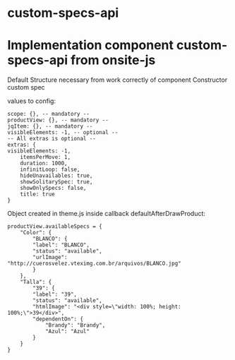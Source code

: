 # custom-specs-api
# Implementation component custom-specs-api from onsite-js

Default Structure necessary from work correctly of component Constructor custom spec

 values to config:
 
 	scope: {}, -- mandatory --
	productView: {}, -- mandatory --
	jqItem: {}, -- mandatory --
	visibleElements: -1, -- optional --
	-- All extras is optional --
	extras: {
	visibleElements: -1,
		itemsPerMove: 1,
		duration: 1000,
		infinitLoop: false,
		hideUnavailables: true,
		showSolitarySpec: true,
		showOnlySpecs: false,
		title: true
	}

Object created in theme.js inside callback defaultAfterDrawProduct:

	productView.availableSpecs = {
		"Color": {
			"BLANCO": {
			"label": "BLANCO",
			"status": "available",
			"urlImage": "http://cuerosvelez.vteximg.com.br/arquivos/BLANCO.jpg"
			}
		},
		"Talla": {
			"39": {
			"label": "39",
			"status": "available",
			"htmlImage": "<div style=\"width: 100%; height: 100%;\">39</div>",
			"dependentOn": {
				"Brandy": "Brandy",
				"Azul": "Azul"
			}
		}
	}
